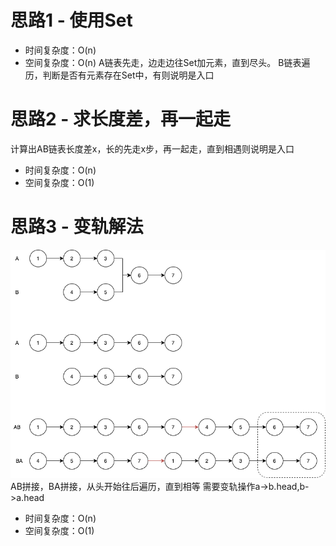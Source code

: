 # 思路1 - 使用Set
- 时间复杂度：O(n)
- 空间复杂度：O(n)
A链表先走，边走边往Set加元素，直到尽头。
B链表遍历，判断是否有元素存在Set中，有则说明是入口

# 思路2 - 求长度差，再一起走
计算出AB链表长度差x，长的先走x步，再一起走，直到相遇则说明是入口
- 时间复杂度：O(n)
- 空间复杂度：O(1)

# 思路3 - 变轨解法
![](相交链表.png)
AB拼接，BA拼接，从头开始往后遍历，直到相等
需要变轨操作a->b.head,b->a.head
- 时间复杂度：O(n)
- 空间复杂度：O(1)